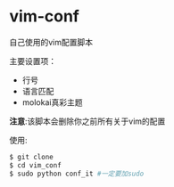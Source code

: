 # vim-conf
自己使用的vim配置脚本

主要设置项：

+ 行号
+ 语言匹配
+ molokai真彩主题

**注意**:该脚本会删除你之前所有关于vim的配置

使用:

```bash
$ git clone
$ cd vim_conf
$ sudo python conf_it #一定要加sudo
```
